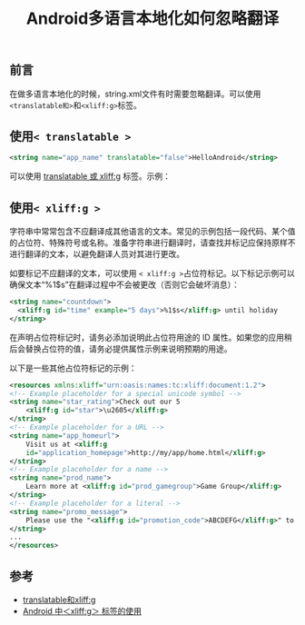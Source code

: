 ﻿---
title: 'Android多语言本地化如何忽略翻译'
excerpt : "在做多语言本地化的时候，string.xml文件有时需要忽略翻译。可以使用`<translatable和>`和`<xliff:g>`标签"
categories: 
  - Android
tags:
  - Android
  - Android Localize
---

## 前言

在做多语言本地化的时候，string.xml文件有时需要忽略翻译。可以使用`<translatable和>`和`<xliff:g>`标签。

## 使用`< translatable >`

```xml
<string name="app_name" translatable="false">HelloAndroid</string>
```

可以使用 [translatable 或 xliff:g](https://developer.android.com/guide/topics/resources/localization#managing-strings) 标签。示例：

## 使用`< xliff:g >`

字符串中常常包含不应翻译成其他语言的文本。常见的示例包括一段代码、某个值的占位符、特殊符号或名称。准备字符串进行翻译时，请查找并标记应保持原样不进行翻译的文本，以避免翻译人员对其进行更改。

如要标记不应翻译的文本，可以使用 `< xliff:g >`占位符标记。以下标记示例可以确保文本“%1$s”在翻译过程中不会被更改（否则它会破坏消息）：

```xml
<string name="countdown">
  <xliff:g id="time" example="5 days">%1$s</xliff:g> until holiday
</string>
```

在声明占位符标记时，请务必添加说明此占位符用途的 ID 属性。如果您的应用稍后会替换占位符的值，请务必提供属性示例来说明预期的用途。

以下是一些其他占位符标记的示例：

```xml
<resources xmlns:xliff="urn:oasis:names:tc:xliff:document:1.2">
<!-- Example placeholder for a special unicode symbol -->
<string name="star_rating">Check out our 5
    <xliff:g id="star">\u2605</xliff:g>
</string>
<!-- Example placeholder for a URL -->
<string name="app_homeurl">
    Visit us at <xliff:g
    id="application_homepage">http://my/app/home.html</xliff:g>
</string>
<!-- Example placeholder for a name -->
<string name="prod_name">
    Learn more at <xliff:g id="prod_gamegroup">Game Group</xliff:g>
</string>
<!-- Example placeholder for a literal -->
<string name="promo_message">
    Please use the "<xliff:g id="promotion_code">ABCDEFG</xliff:g>" to get a discount.
</string>
...
</resources>
```

## 参考

- [translatable和xliff:g](https://developer.android.com/guide/topics/resources/localization#managing-strings)
- [Android 中＜xliff:g＞ 标签的使用](https://blog.csdn.net/qq_43540406/article/details/113615407)
